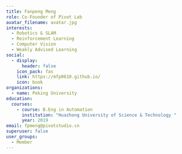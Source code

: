 ```yaml
---
title: Fanpeng Meng
role: Co-Founder of Pivot Lab
avatar_filename: avatar.jpg
interests:
  - Robotics & SLAM
  - Reinforcement Learning
  - Computer Vision
  - Weakly Advised Learning
social:
  - display:
      header: false
    icon_pack: fas
    link: https://mfp0610.github.io/
    icon: book
organizations:
  - name: Peking University
education:
  courses:
    - course: B.Eng in Automation
      institution: "Huazhong University of Science & Technology "
      year: 2019
email: fpmeng@pivotstudio.cn
superuser: false
user_groups:
  - Member
---
```

